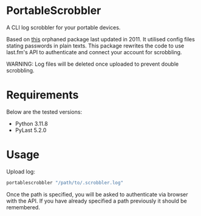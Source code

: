 # PortableScrobbler
A CLI log scrobbler for your portable devices.

Based on [this](https://code.launchpad.net/scrobblethis) orphaned package last updated in 2011. It utilised config files stating passwords in plain texts. This package rewrites the code to use last.fm's API to authenticate and connect your account for scrobbling.

WARNING: Log files will be deleted once uploaded to prevent double scrobbling.

# Requirements
Below are the tested versions:

- Python 3.11.8
- PyLast 5.2.0

# Usage
Upload log:

```sh
portablescrobbler "/path/to/.scrobbler.log"
```

Once the path is specified, you will be asked to authenticate via browser with the API. If you have already specified a path previously it should be remembered. 

